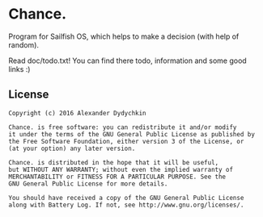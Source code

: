 # Chance.
Program for Sailfish OS, which helps to make a decision (with help of random).


Read doc/todo.txt! You can find there todo, information and some good links :)
  
  
  
License
-------

    Copyright (c) 2016 Alexander Dydychkin

    Chance. is free software: you can redistribute it and/or modify
    it under the terms of the GNU General Public License as published by
    the Free Software Foundation, either version 3 of the License, or
    (at your option) any later version.

    Chance. is distributed in the hope that it will be useful,
    but WITHOUT ANY WARRANTY; without even the implied warranty of
    MERCHANTABILITY or FITNESS FOR A PARTICULAR PURPOSE. See the
    GNU General Public License for more details.

    You should have received a copy of the GNU General Public License
    along with Battery Log. If not, see http://www.gnu.org/licenses/.
